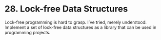 # 28. Lock-free Data Structures

Lock-free programming is hard to grasp. I’ve tried, merely understood.
Implement a set of lock-free data structures as a library that can be used in programming projects.
